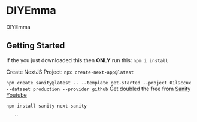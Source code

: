 # DIYEmma
DIYEmma


## Getting Started

If the you just downloaded this then **ONLY** run this:
`npm i install`


Create NextJS Project: `npx create-next-app@latest`

`npm create sanity@latest -- --template get-started --project 01l9ccux --dataset production --provider github`
Get doubled the free from [Sanity Youtube](http://sanity.io/youtube)


`npm install sanity next-sanity`


`` `` `` `` ``